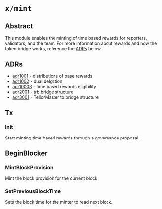 # `x/mint`

## Abstract

This module enables the minting of time based rewards for reporters, validators, and the team. For more information about rewards and how the token bridge works, reference the [ADRs](#adrs) below.

## ADRs

- [adr1001](https://github.com/tellor-io/Layer/blob/main/docs/adr/adr1001.md) - distributions of base rewards
- [adr1002](https://github.com/tellor-io/Layer/blob/main/docs/adr/adr1002.md) - dual delgation
- [adr10003](https://github.com/tellor-io/Layer/blob/main/docs/adr/adr1003.md) - time based rewards eligibility
- [adr2001](https://github.com/tellor-io/Layer/blob/main/docs/adr/adr2001.md) - trb bridge structure
- [adr3001](https://github.com/tellor-io/Layer/blob/main/docs/adr/adr3001.md) - TellorMaster to bridge structure

## Tx

### Init
Start minting time based rewards through a governance proposal.

## BeginBlocker
### MintBlockProvision
Mint the block provision for the current block.

### SetPreviousBlockTime
Sets the block time for the minter to read next block.

